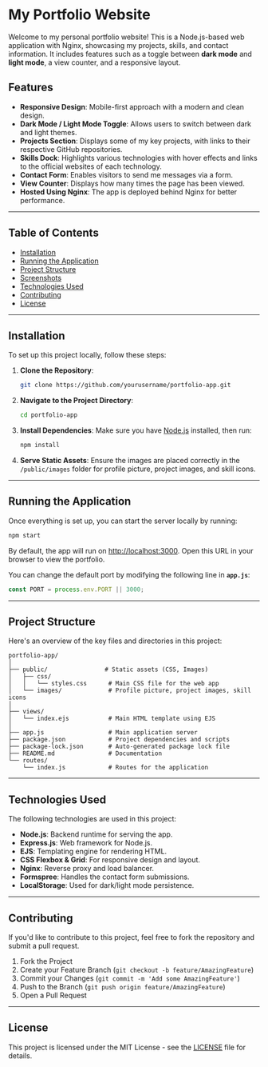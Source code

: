 # My Portfolio Website

Welcome to my personal portfolio website! This is a Node.js-based web application with Nginx, showcasing my projects, skills, and contact information. It includes features such as a toggle between **dark mode** and **light mode**, a view counter, and a responsive layout. 

## Features

- **Responsive Design**: Mobile-first approach with a modern and clean design.
- **Dark Mode / Light Mode Toggle**: Allows users to switch between dark and light themes.
- **Projects Section**: Displays some of my key projects, with links to their respective GitHub repositories.
- **Skills Dock**: Highlights various technologies with hover effects and links to the official websites of each technology.
- **Contact Form**: Enables visitors to send me messages via a form.
- **View Counter**: Displays how many times the page has been viewed.
- **Hosted Using Nginx**: The app is deployed behind Nginx for better performance.

---

## Table of Contents

- [Installation](#installation)
- [Running the Application](#running-the-application)
- [Project Structure](#project-structure)
- [Screenshots](#screenshots)
- [Technologies Used](#technologies-used)
- [Contributing](#contributing)
- [License](#license)

---

## Installation

To set up this project locally, follow these steps:

1. **Clone the Repository**:
   ```bash
   git clone https://github.com/yourusername/portfolio-app.git
   ```

2. **Navigate to the Project Directory**:
   ```bash
   cd portfolio-app
   ```

3. **Install Dependencies**:
   Make sure you have [Node.js](https://nodejs.org/) installed, then run:
   ```bash
   npm install
   ```

4. **Serve Static Assets**:
   Ensure the images are placed correctly in the `/public/images` folder for profile picture, project images, and skill icons.

---

## Running the Application

Once everything is set up, you can start the server locally by running:

```bash
npm start
```

By default, the app will run on [http://localhost:3000](http://localhost:3000). Open this URL in your browser to view the portfolio.

You can change the default port by modifying the following line in **`app.js`**:
```javascript
const PORT = process.env.PORT || 3000;
```

---

## Project Structure

Here's an overview of the key files and directories in this project:

```
portfolio-app/
│
├── public/                # Static assets (CSS, Images)
│   ├── css/
│   │   └── styles.css      # Main CSS file for the web app
│   └── images/             # Profile picture, project images, skill icons
│
├── views/
│   └── index.ejs           # Main HTML template using EJS
│
├── app.js                  # Main application server
├── package.json            # Project dependencies and scripts
├── package-lock.json       # Auto-generated package lock file
├── README.md               # Documentation
└── routes/
    └── index.js            # Routes for the application
```

---

## Technologies Used

The following technologies are used in this project:

- **Node.js**: Backend runtime for serving the app.
- **Express.js**: Web framework for Node.js.
- **EJS**: Templating engine for rendering HTML.
- **CSS Flexbox & Grid**: For responsive design and layout.
- **Nginx**: Reverse proxy and load balancer.
- **Formspree**: Handles the contact form submissions.
- **LocalStorage**: Used for dark/light mode persistence.

---

## Contributing

If you'd like to contribute to this project, feel free to fork the repository and submit a pull request.

1. Fork the Project
2. Create your Feature Branch (`git checkout -b feature/AmazingFeature`)
3. Commit your Changes (`git commit -m 'Add some AmazingFeature'`)
4. Push to the Branch (`git push origin feature/AmazingFeature`)
5. Open a Pull Request

---

## License

This project is licensed under the MIT License - see the [LICENSE](LICENSE) file for details.
